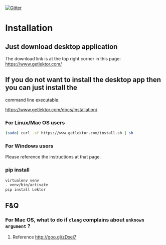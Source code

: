 [![Gitter](https://badges.gitter.im/taipeipy/taipeipyweb.svg)](https://gitter.im/taipeipy/taipeipyweb?utm_source=badge&utm_medium=badge&utm_campaign=pr-badge&utm_content=badge)

# Installation
## Just download desktop application
The download link is at the top right corner in this page:
https://www.getlektor.com/

## If you do not want to install the desktop app then you can just install the
command line executable. 

https://www.getlektor.com/docs/installation/

### For Linux/Mac OS users

```bash
(sudo) curl -sf https://www.getlektor.com/install.sh | sh
```

### For Windows users
Please reference the instructions at that page.

### pip install
```bash
virtualenv venv
. venv/bin/activate
pip install Lektor
```

## F&Q
### For Mac OS, what to do if `clang` complains about  `unknown argument` ?

1. Reference http://goo.gl/zDxei7
